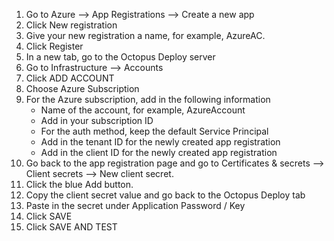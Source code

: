 1. Go to Azure --> App Registrations --> Create a new app
2. Click New registration
3. Give your new registration a name, for example, AzureAC.
4. Click Register
5. In a new tab, go to the Octopus Deploy server
6. Go to Infrastructure --> Accounts
7. Click ADD ACCOUNT
8. Choose Azure Subscription
9. For the Azure subscription, add in the following information
   - Name of the account, for example, AzureAccount
   - Add in your subscription ID
   - For the auth method, keep the default Service Principal
   - Add in the tenant ID for the newly created app registration
   - Add in the client ID for the newly created app registration
10. Go back to the app registration page and go to Certificates & secrets --> Client secrets --> New client secret.
11. Click the blue Add button.
12. Copy the client secret value and go back to the Octopus Deploy tab
13. Paste in the secret under Application Password / Key
14. Click SAVE
15. Click SAVE AND TEST